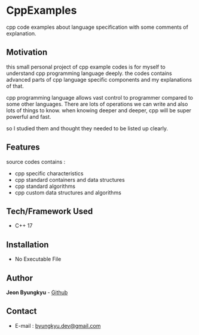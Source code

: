 # CppExamples

cpp code examples about language specification with some comments of explanation.

## Motivation

this small personal project of cpp example codes is for myself to understand cpp programming language deeply. the codes contains advanced parts of cpp language specific components and my explanations of that.

cpp programming language allows vast control to programmer compared to some other languages. There are lots of  operations we can write and also lots of things to know. when knowing deeper and deeper, cpp will be super powerful and fast. 

so I studied them and thought they needed to be listed up clearly. 

## Features

source codes contains :
* cpp specific characteristics
* cpp standard containers and data structures
* cpp standard algorithms
* cpp custom data structures and algorithms

## Tech/Framework Used

* C++ 17

## Installation

* No Executable File

## Author

**Jeon Byungkyu** - [Github](https://github.com/ByunkyuJeon)

## Contact

* E-mail : byungkyu.dev@gmail.com
